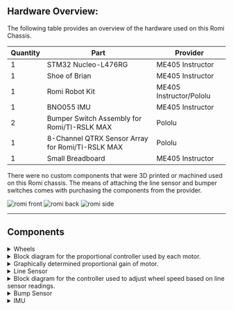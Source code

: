 
## Hardware Overview: 

The following table provides an overview of the hardware used on this Romi Chassis. 

 

| Quantity | Part                                          | Provider               |
|----------|-----------------------------------------------|------------------------|
| 1        | STM32 Nucleo-L476RG                           | ME405 Instructor       |
| 1        | Shoe of Brian                                 | ME405 Instructor       |
| 1        | Romi Robot Kit                                | ME405 Instructor/Pololu|
| 1        | BNO055 IMU                                    | ME405 Instructor       |
| 2        | Bumper Switch Assembly for Romi/TI-RSLK MAX   | Pololu                 |
| 1        | 8-Channel QTRX Sensor Array for Romi/TI-RSLK MAX | Pololu               |
| 1        | Small Breadboard                              | ME405 Instructor       |


 

There were no custom components that were 3D printed or machined used on this Romi chassis. The means of attaching the line sensor and bumper switches comes with purchasing the components from the provider.

![romi front](romi_pics/front_s.png)
![romi back](romi_pics/back_s.png)
![romi side](romi_pics/side_s.png)

---

## Components
<details>
  <summary>Wheels</summary>
  The Romi Chassis comes with a pair of DC motors and encoders and wheels. These motors have a gear ratio of 120:1 and the encoders operate with 12 Cycles Per Revolution. The encoder information was used in a proportional feedback loop to control the wheel speed of each motor. The feedback loop is shown below. 
  ![motor](ME405Images/mc.jpg)
</details>
<details>
    <summary>Block diagram for the proportional controller used by each motor. </summary>
    Here, we read the output rotational speed of each motor and then compare it to our target reference rotational speed. We then scale this error value by the motor’s specific proportional gain constant. This process can be seen in equation form below.  

    **L = K_p (Ω_ref - Ω_meas)** 

    This value gives us the percentage to either increase or decrease our duty cycle by to approach our target reference speed. 

    We determined our initial proportional motor gain graphically by measuring the steady-state operation speeds of each wheel at various duty cycles. We then used this data to find the linear relationship of duty cycle to operation speed, which is our proportional motor gain. We did this for each motor. 
</details>
<details>
    <summary>Graphically determined proportional gain of motor.</summary>
    Left Motor:
    ![Left motor proportional gain graph](ME405Images/KpLeftMotor.jpg) 

    Right Motor:
    ![Right motor proportional gain graph](ME405Images/KpRightMotor.jpg) 

    These graphically determined values served as our initial guess for our proportional gains, but we refined the values to meet the specific needs of our chassis system. We tested how the Romi system operated with both motors running at the same prescribed speed. We found that one of the motors had a faster response and would gain higher, causing our system to stray off a linear course even in a short distance. Through tuning, we adjusted the two gains of each motor such that the Romi system could travel in a straight line over six feet. Tuning was necessary because we graphically determined the gains while only running one wheel at a time with no load. When both wheels are operating with a non-zero load, the dynamics of the system change, and tuning is required. Additionally, we found that since the motors are operating under DC power, there is a noticeable power drain during the duration of the test we ran. This can be observed by the non-linear behavior at the extreme ends of both figures. We were unable to linearize this trend and were unable to determine if it provided significantly significant changes to our results. If we had more time, or someone else was running a similar project, we would find a way to linearize this trend so we could obtain a more accurate proportional gain initial guess. 

    This feedback loop is used independently by each motor for the duration of the challenge course. Other sensors and environmental interactions adjust our target reference speed, but this loop regulates our actual wheel speed. 

    Because we only incorporate proportional control in our feedback, we are operating with some steady-state error. The reason we chose to only have proportional control is because we found that it was all that was needed to complete the challenge course. Because it was not necessary, we decided to devote more time to other components of the project. This decision was fueled by ideas of practical design, where we tried to minimize our code and simplify our design as much as possible while still being able to complete the challenge course. This would allow us to more easily scale our project for mass production if ever needed. 

    If an application required zero steady-state error, then integral and derivative control would need to be added to the feedback loop. We wrote our code in such a way that this can easily be added once the integral and derivative components are determined. 
</details>

<details>
    <summary>Line Sensor</summary>
    We used the 8-Channel QTRX Sensor Array by Pololu for our system’s line sensing capabilities. This sensor is designed specifically to be used with the Romi chassis and does not need additional hardware to be configured onto the chassis. It can be attached under the chassis into the slots immediately in front of the battery port. 

 

    Each of the eight sensors is an iRC sensor. The process to read these sensors is not the most intuitive to implement into code, so we would suggest that if you have the ability to use a non-iRC line sensor, then do so. The iRC sensor works by emitting an infrared light to the environment. While doing so, it charges a capacitor that is connected to the circuit. Then the power is disabled, and the infrared light no longer emits. A photoresistor is then affected by the amount of light that is reflected from the environment. The capacitor discharges at a variable rate that is dependent on the resistivity of the photoresistor. A diagram of the iRC circuitry is shown below. 

 

    ![iRC Circuit Diagram](ME405Images/LineSensorEE.jpg) 

 

    To implement this into our code, we first enabled the input voltage, which causes the infrared light to emit and the capacitor to charge. When we disable the input voltage, we begin to measure the amount of time it takes until there is no longer current out in nanoseconds. This amount of time is the time it takes the capacitor to discharge, which is directly determined by the amount of light that is reflected to the phototransistor by the environment. If the measured time is a low value, then the immediate environment is white or blank; if the measured value is a high value, then the immediate environment is black or dark. 

 

    To follow a line, we use the array of sensors to give us a signed weighted value that modifies our target velocity for both wheels in a feedback loop. If a line sensor that is farther out reads a value corresponding to black, we are more off course than if a more central line sensor is triggered. Because of this, we weighed the outermost line sensors more than the innermost sensors. Initially, we used a linear weighting scale, where the outermost had four times the weight of the innermost sensor, but found through testing that this did not allow us to follow quick and low-radius turns. In order to correct this, we refined the sensor weights through a series of tests that resulted in the outermost sensors being much more heavily weighted than the inner sensors. 

 

    We also incorporated directional information into the feedback loop using the array of sensors. We know that if a sensor on the left side is triggered, we must run right to get back onto the line, and vice versa. This informed us to add signs to our weighted values. All sensors on the left side of the chassis are negative values, while the right sensors are positive values. 

 

    We tested our line sensors on the challenge path and determined the output values that correspond to white and black readings. We then modified our line sensor code to output a Boolean response. We implemented it by setting an initialization value and then performing integer division on the output time value. This allows us to easily update the initialization value if we change course locations, line colors, or time of day. Once we have a Boolean for each line sensor, we read the array of sensors where the index of the array corresponds to the location on the chassis. We then multiply the Booleans by their corresponding signed scales and add all the signed scales values. Once we have this value, the magnitude determines the amount of change each wheel undergoes from a prescribed base velocity. The sign on the value then determines which wheel increases speed and which one decreases speed in a logic loop in the code. 

    ![line sensor](romi_pics/line_s.png)
    
</details>
<details>
    <summary>Block diagram for the controller used to adjust wheel speed based on line sensor readings.</summary>
    ![Line sensor feedback loop](ME405Images/q.jpg) 

 

    After testing this feedback, we found that at small radius turns, our Romi would “spin out” because one of the wheels would be going backward at a high speed while another was going forwards. This caused high amounts of slip and would move our chassis off-course. To address this, we added a logic step in our code that ensured that neither wheel would ever have a negative velocity. This helps prevent “spinning out” and allows our robot to be continuously moving forward. 

 

    We also used our line sensor to track when we have completed the challenge course. At the finish line, we move from reading sensor values where at least one is high (black) to reading where all are low (white). Because we know the components of the course, we know the number of times that this happens throughout the course. We have a count variable that counts the amount of time this specific line sensor Boolean change happens and informs us when we have reached the finish. It then sets a flag that informs our system to complete the finish sequence and return to its starting position. 
</details>
<details>
    <summary>Bump Sensor</summary>
     The challenge course consists of an obstacle- a box- that must be detected and navigated around. We used the left and right bumper switch assemblies by Pololu created for the Romi chassis specifically. We were able to attach these sensors directly to the front of the Romi chassis with the hardware that came with each bump sensor. 

 

    There are six switches in total between the two assemblies. Each switch can be programmed and configured to operate a unique task when pressed. However, because we know the specific use case and course rules, we only needed to configure and program the two front most sensors. This keeps our overall assembly cleaner with fewer wires and can help prevent wasting computing power if we don’t need it. 

    

    When one of the front two switches is pressed, it disables the line sensing capabilities of the Romi and starts an obstacle navigation sequence. The motor speed feedback loop is still enabled during this sequence. The steps of the sequence with descriptions are shown in the table below. 

    

| Sequence Step | Step Name       | Step Description | Next Step Condition |
|---------------|-----------------|------------------|---------------------|
| 1             | Back Up         | The Romi moves backward at a set speed. The amount it moves back is pre-set and measured by the wheel encoders. | When the change in encoder ticks is equal to the preset amount, it proceeds to the next step. |
| 2             | Turn 45°        | The Romi rotates 45° clockwise. This is measured using the Heading Euler Angle read from the IMU. | When the change in heading equals 45°, proceed to the next step. |
| 3             | Go Straight 1   | The Romi moves forward at a set speed. The amount it moves forward is pre-set and measured by the wheel encoders. | When the change in encoder ticks is equal to the preset amount, it proceeds to the next step. |
| 4             | Turn 90°        | The Romi rotates 90° counterclockwise. This is measured using the Heading Euler Angle read from the IMU. | When the change in heading equals 90°, proceed to the next step. |
| 5             | Go Straight 2   | The Romi moves forward at a set speed. The amount it moves forward is pre-set and measured by the wheel encoders. | When the change in encoder ticks is equal to the preset amount, it proceeds to the next step. |
| 6             | Arc Path        | The Romi moves along an arc path of a pre-prescribed radius. Here, the line sensor is re-enabled but not the control loop for the Romi to follow the line. | When the line sensor array has any of its Booleans set high proceed to the next step. This means the step proceeds whenever a line is detected. |
| 7             | Turn 60°        | The Romi rotates 60° clockwise. This is measured using the Heading Euler Angle read from the IMU. | When the change in heading equals 60°, exit the bump sensor sequence and re-enable line following capabilities. |
 

    

    After the above sequence is completed, the Romi returns to its line following capabilities and completes the rest of the course.

    ![bump_sensor](romi_pics/bump_s.png) 
</details>
<details>
    <summary>IMU</summary>
    Our Romi is equipped with a BNO055 Inertial Measurement Unit (IMU). The IMU is capable of recording data such as cardinal directions and local accelerations, but for the scope of this project, we will only be using the heading measurements that are provided by the IMU. We used a class of commands that we found online and was created by BLANK, please see the references page for the link to the repository. This class returns to us Euler Angles, one of which is heading. Throughout the challenge course, we use differential, or local, positioning to determine how much we need to turn. Because of this, we can use the heading that is provided to us from this class to determine our change in angle, since heading and angle differ by only a sign change. The IMU is used in the bump sensor sequence and the finish sequence. 

    The IMU is located on the back of the Romi chassis. It is placed in a breadboard and is stuck to the chassis via an adhesive. 

    ![IMU](romi_pics/imu_s.png)
    
</details>
